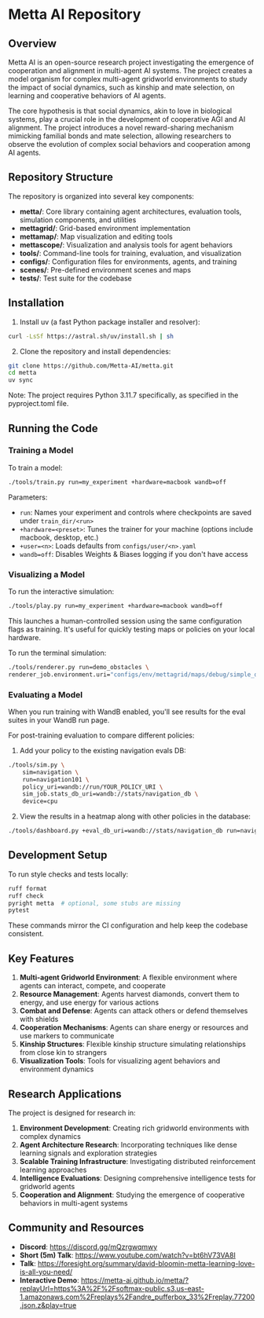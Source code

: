 # Metta AI Repository

## Overview

Metta AI is an open-source research project investigating the emergence of cooperation and alignment in multi-agent AI systems. The project creates a model organism for complex multi-agent gridworld environments to study the impact of social dynamics, such as kinship and mate selection, on learning and cooperative behaviors of AI agents.

The core hypothesis is that social dynamics, akin to love in biological systems, play a crucial role in the development of cooperative AGI and AI alignment. The project introduces a novel reward-sharing mechanism mimicking familial bonds and mate selection, allowing researchers to observe the evolution of complex social behaviors and cooperation among AI agents.

## Repository Structure

The repository is organized into several key components:

- **metta/**: Core library containing agent architectures, evaluation tools, simulation components, and utilities
- **mettagrid/**: Grid-based environment implementation
- **mettamap/**: Map visualization and editing tools
- **mettascope/**: Visualization and analysis tools for agent behaviors
- **tools/**: Command-line tools for training, evaluation, and visualization
- **configs/**: Configuration files for environments, agents, and training
- **scenes/**: Pre-defined environment scenes and maps
- **tests/**: Test suite for the codebase

## Installation

1. Install uv (a fast Python package installer and resolver):

```bash
curl -LsSf https://astral.sh/uv/install.sh | sh
```

2. Clone the repository and install dependencies:

```bash
git clone https://github.com/Metta-AI/metta.git
cd metta
uv sync
```

Note: The project requires Python 3.11.7 specifically, as specified in the pyproject.toml file.

## Running the Code

### Training a Model

To train a model:

```bash
./tools/train.py run=my_experiment +hardware=macbook wandb=off
```

Parameters:
- `run`: Names your experiment and controls where checkpoints are saved under `train_dir/<run>`
- `+hardware=<preset>`: Tunes the trainer for your machine (options include macbook, desktop, etc.)
- `+user=<n>`: Loads defaults from `configs/user/<n>.yaml`
- `wandb=off`: Disables Weights & Biases logging if you don't have access

### Visualizing a Model

To run the interactive simulation:

```bash
./tools/play.py run=my_experiment +hardware=macbook wandb=off
```

This launches a human-controlled session using the same configuration flags as training. It's useful for quickly testing maps or policies on your local hardware.

To run the terminal simulation:

```bash
./tools/renderer.py run=demo_obstacles \
renderer_job.environment.uri="configs/env/mettagrid/maps/debug/simple_obstacles.map"
```

### Evaluating a Model

When you run training with WandB enabled, you'll see results for the eval suites in your WandB run page.

For post-training evaluation to compare different policies:

1. Add your policy to the existing navigation evals DB:

```bash
./tools/sim.py \
    sim=navigation \
    run=navigation101 \
    policy_uri=wandb://run/YOUR_POLICY_URI \
    sim_job.stats_db_uri=wandb://stats/navigation_db \
    device=cpu
```

2. View the results in a heatmap along with other policies in the database:

```bash
./tools/dashboard.py +eval_db_uri=wandb://stats/navigation_db run=navigation_db ++dashboard.output_path=s3://softmax-public/policydash/navigation.html
```

## Development Setup

To run style checks and tests locally:

```bash
ruff format
ruff check
pyright metta  # optional, some stubs are missing
pytest
```

These commands mirror the CI configuration and help keep the codebase consistent.

## Key Features

1. **Multi-agent Gridworld Environment**: A flexible environment where agents can interact, compete, and cooperate
2. **Resource Management**: Agents harvest diamonds, convert them to energy, and use energy for various actions
3. **Combat and Defense**: Agents can attack others or defend themselves with shields
4. **Cooperation Mechanisms**: Agents can share energy or resources and use markers to communicate
5. **Kinship Structures**: Flexible kinship structure simulating relationships from close kin to strangers
6. **Visualization Tools**: Tools for visualizing agent behaviors and environment dynamics

## Research Applications

The project is designed for research in:

1. **Environment Development**: Creating rich gridworld environments with complex dynamics
2. **Agent Architecture Research**: Incorporating techniques like dense learning signals and exploration strategies
3. **Scalable Training Infrastructure**: Investigating distributed reinforcement learning approaches
4. **Intelligence Evaluations**: Designing comprehensive intelligence tests for gridworld agents
5. **Cooperation and Alignment**: Studying the emergence of cooperative behaviors in multi-agent systems

## Community and Resources

- **Discord**: https://discord.gg/mQzrgwqmwy
- **Short (5m) Talk**: https://www.youtube.com/watch?v=bt6hV73VA8I
- **Talk**: https://foresight.org/summary/david-bloomin-metta-learning-love-is-all-you-need/
- **Interactive Demo**: https://metta-ai.github.io/metta/?replayUrl=https%3A%2F%2Fsoftmax-public.s3.us-east-1.amazonaws.com%2Freplays%2Fandre_pufferbox_33%2Freplay.77200.json.z&play=true